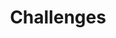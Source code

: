 ---
layout: one_column_cms_prizes
title: Challenges
display_title: Challenges
cms_blocks:
    - hackgt_prizes
    - blackrock_prize
    - ncr_prize
    - nsin_drone
    - nsin_q
    - nsin_seismic
    - wayfair_prize
    - disney_prize
    - accenture_prize
    - nsa_1
    - nsa_2
    - pdi_prize
    - anthem_prize
    - equifax_prize
    - msft_prize
    - esri_prize
    - alexa_prize
    - teleportal_prize
    - bny_prize
    - cap_one_prize
    - bose_prize
    - statefarm_prize
    - att_prize
    - facebook_prize
    - ceismc_prize
icon: nav_icons/DayLink.svg
---